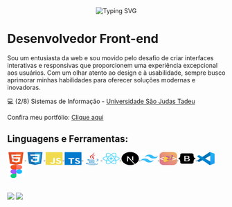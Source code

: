 <div align="center">
  <img src="https://readme-typing-svg.demolab.com?font=Fira+Code&size=24&pause=600&color=2688E6&center=true&vCenter=true&multiline=true&width=510&height=70&lines=Ol%C3%A1!+Meu+nome+%C3%A9+Lorenzo.;Sou+Desenvolvedor+Front-End." alt="Typing SVG" />
</div>

<h1 align="left">Desenvolvedor Front-end</h1>
<p align="left">Sou um entusiasta da web e sou movido pelo desafio de criar interfaces interativas e responsivas que proporcionem uma experiência excepcional aos usuários. Com um olhar atento ao design e à usabilidade, sempre busco aprimorar minhas habilidades para oferecer soluções modernas e inovadoras.</p>
<p>💻 (2/8) Sistemas de Informação - <a href="https://www.usjt.br/" target="_blank" rel="noreferrer">Universidade São Judas Tadeu</a> </p>
<p>Confira meu portfólio: <a href="https://lorenzo-casa.vercel.app/" target="_blank" rel="noreferrer">Clique aqui</a></p>

<div align="left">
  <h2>Linguagens e Ferramentas:</h2>
  <a href="https://www.w3.org/html/" target="_blank" rel="noreferrer">
    <img align="center" alt="HTML5" height="30" width="40" title="HTML" src="https://raw.githubusercontent.com/devicons/devicon/master/icons/html5/html5-original.svg">
  </a>
  <a href="https://www.w3schools.com/css/" target="_blank" rel="noreferrer">
    <img align="center" alt="CSS3" height="30" width="40" title="CSS" src="https://raw.githubusercontent.com/devicons/devicon/master/icons/css3/css3-original.svg">
  </a>
  <a href="https://developer.mozilla.org/pt-BR/docs/Web/JavaScript" target="_blank" rel="noreferrer">
    <img align="center" alt="Js" height="30" width="40" title="JavaScript" src="https://raw.githubusercontent.com/devicons/devicon/master/icons/javascript/javascript-plain.svg">
  </a>
  <a href="https://www.typescriptlang.org/" target="_blank" rel="noreferrer">
    <img align="center" alt="Typescript" height="30" width="40" title="TypeScript" src="https://raw.githubusercontent.com/devicons/devicon/master/icons/typescript/typescript-original.svg">  
  </a>
  <a href="https://www.java.com/pt-BR/" target="_blank" rel="noreferrer">
    <img align="center" alt="Java" height="30" width="40" title="Java" src="https://raw.githubusercontent.com/devicons/devicon/master/icons/java/java-original.svg">  
  </a>
  <a href="https://react.dev/" target="_blank" rel="noreferrer">
    <img align="center" alt="React" height="30" width="40" title="React.js" src="https://raw.githubusercontent.com/devicons/devicon/master/icons/react/react-original.svg">
  </a>
  <a href="https://nextjs.org/" target="_blank" rel="noreferrer">
    <img align="center" alt="NextJs" height="30" width="40" title="Next.js" src="https://raw.githubusercontent.com/devicons/devicon/master/icons/nextjs/nextjs-original.svg">
  </a>
  <a href="https://tailwindcss.com/" target="_blank" rel="noreferrer">
    <img align="center" alt="TailwindCSS" height="30" width="40" title="TailwindCSS" src="https://raw.githubusercontent.com/devicons/devicon/master/icons/tailwindcss/tailwindcss-plain.svg"> 
  </a>
  <a href="https://styled-components.com/" target="_blank" rel="noreferrer">
    <img align="center" alt="Styled Components" height="30" width="40" title="StyleComponents" src="https://raw.githubusercontent.com/tandpfun/skill-icons/main/icons/StyledComponents.svg">
  </a>
  <a href="https://getbootstrap.com/" target="_blank" rel="noreferrer">
    <img align="center" alt="Bootstrap" height="30" width="40" title="Bootstrap" src="https://raw.githubusercontent.com/devicons/devicon/master/icons/bootstrap/bootstrap-plain.svg">
  </a>
  <a href="https://code.visualstudio.com/" target="_blank" rel="noreferrer">
    <img align="center" alt="VSCode" height="30" width="40" title="Visual Studio Code" src="https://raw.githubusercontent.com/devicons/devicon/master/icons/vscode/vscode-original.svg">
  </a>
  <a href="https://www.figma.com/" target="_blank" rel="noreferrer">
    <img align="center" alt="Figma" height="30" width="40" title="Figma" src="https://raw.githubusercontent.com/devicons/devicon/master/icons/figma/figma-original.svg">
  </a>
</div>

<br>


<br>
<a href="mailto:lorenzocasa1235@gmail.com"><img src="https://img.shields.io/badge/-Gmail-%23333?style=for-the-badge&logo=gmail&logoColor=white" target="_blank"></a>
<a href="https://www.linkedin.com/in/lorenzocasa" target="_blank" rel="noreferrer"><img src="https://img.shields.io/badge/-LinkedIn-%230077B5?style=for-the-badge&logo=linkedin&logoColor=white" target="_blank"></a>
